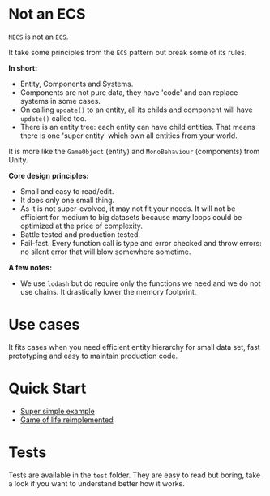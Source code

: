 # Not an ECS

`NECS` is not an `ECS`.

It take some principles from the `ECS` pattern but break some of its rules.

**In short:**

- Entity, Components and Systems.
- Components are not pure data, they have 'code' and can replace systems in some cases.
- On calling `update()` to an entity, all its childs and component will have `update()` called too.
- There is an entity tree: each entity can have child entities. That means there is one 'super entity' which own all
entities from your world.

It is more like the `GameObject` (entity) and `MonoBehaviour` (components) from Unity.

**Core design principles:**

- Small and easy to read/edit.
- It does only one small thing.
- As it is not super-evolved, it may not fit your needs. It will not be efficient for medium to big datasets because
many loops could be optimized at the price of complexity.
- Battle tested and production tested.
- Fail-fast. Every function call is type and error checked and throw errors: no silent error that will blow somewhere sometime.

**A few notes:**

- We use `lodash` but do require only the functions we need and we do not use chains. It drastically lower the memory footprint.

# Use cases

It fits cases when you need efficient entity hierarchy for small data set, fast prototyping and easy to maintain production code.

# Quick Start

- [Super simple example](examples/simple/index.js)
- [Game of life reimplemented](examples/game_of_life/index.js)

# Tests

Tests are available in the `test` folder. They are easy to read but boring, take a look if you want
to understand better how it works.
